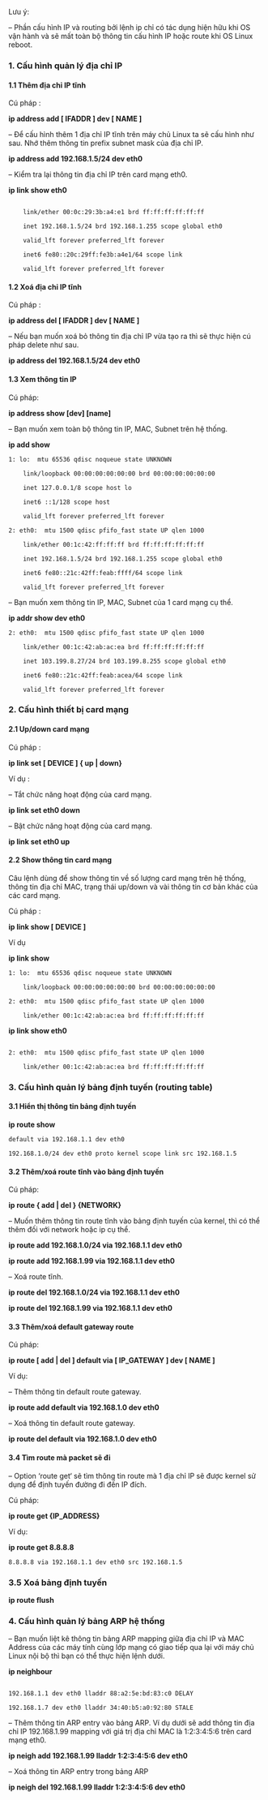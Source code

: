 Lưu ý:

– Phần cấu hình IP và routing bởi lệnh ip chỉ có tác dụng hiện hữu khi OS vận hành và sẽ mất toàn bộ thông tin cấu hình IP hoặc route khi OS Linux reboot.

### 1. Cấu hình quản lý địa chỉ IP

#### 1.1 Thêm địa chỉ IP tĩnh

Cú pháp :

**ip address add [ IFADDR ] dev [ NAME ]**

– Để cấu hình thêm 1 địa chỉ IP tĩnh trên máy chủ Linux ta sẽ cấu hình như sau. Nhớ thêm thông tin prefix subnet mask của địa chỉ IP.

**ip address add 192.168.1.5/24 dev eth0**

– Kiểm tra lại thông tin địa chỉ IP trên card mạng eth0.

**ip link show eth0**

``` eth0:  mtu 1500 qdisc pfifo_fast state UP group default qlen 1000

    link/ether 00:0c:29:3b:a4:e1 brd ff:ff:ff:ff:ff:ff

    inet 192.168.1.5/24 brd 192.168.1.255 scope global eth0

   	valid_lft forever preferred_lft forever

    inet6 fe80::20c:29ff:fe3b:a4e1/64 scope link

   	valid_lft forever preferred_lft forever
 ```

#### 1.2 Xoá địa chỉ IP tĩnh

Cú pháp :

**ip address del [ IFADDR ] dev [ NAME ]**

– Nếu bạn muốn xoá bỏ thông tin địa chỉ IP vừa tạo ra thì sẽ thực hiện cú pháp delete như sau.

 **ip address del 192.168.1.5/24 dev eth0**

#### 1.3 Xem thông tin IP

Cú pháp:

**ip address show [dev] [name]**

– Bạn muốn xem toàn bộ thông tin IP, MAC, Subnet trên hệ thống.

**ip add show**

```
1: lo:  mtu 65536 qdisc noqueue state UNKNOWN

    link/loopback 00:00:00:00:00:00 brd 00:00:00:00:00:00

    inet 127.0.0.1/8 scope host lo

    inet6 ::1/128 scope host

   	valid_lft forever preferred_lft forever

2: eth0:  mtu 1500 qdisc pfifo_fast state UP qlen 1000

    link/ether 00:1c:42:ff:ff:ff brd ff:ff:ff:ff:ff:ff

    inet 192.168.1.5/24 brd 192.168.1.255 scope global eth0

    inet6 fe80::21c:42ff:feab:ffff/64 scope link

   	valid_lft forever preferred_lft forever
```
– Bạn muốn xem thông tin IP, MAC, Subnet của 1 card mạng cụ thể.

**ip addr show dev eth0**

```
2: eth0:  mtu 1500 qdisc pfifo_fast state UP qlen 1000

    link/ether 00:1c:42:ab:ac:ea brd ff:ff:ff:ff:ff:ff

    inet 103.199.8.27/24 brd 103.199.8.255 scope global eth0

    inet6 fe80::21c:42ff:feab:acea/64 scope link

   	valid_lft forever preferred_lft forever
```

### 2. Cấu hình thiết bị card mạng

#### 2.1 Up/down card mạng

Cú pháp :

**ip link set [ DEVICE ] { up | down}**

Ví dụ :

– Tắt chức năng hoạt động của card mạng.

**ip link set eth0 down**

– Bật chức năng hoạt động của card mạng.

**ip link set eth0 up**

#### 2.2 Show thông tin card mạng

Câu lệnh dùng để show thông tin về số lượng card mạng trên hệ thống, thông tin địa chỉ MAC, trạng thái up/down và vài thông tin cơ bản khác của các card mạng.

Cú pháp :

**ip link show [ DEVICE ]**

Ví dụ

**ip link show**
```
1: lo:  mtu 65536 qdisc noqueue state UNKNOWN

    link/loopback 00:00:00:00:00:00 brd 00:00:00:00:00:00

2: eth0:  mtu 1500 qdisc pfifo_fast state UP qlen 1000

    link/ether 00:1c:42:ab:ac:ea brd ff:ff:ff:ff:ff:ff
```

**ip link show eth0**
```

2: eth0:  mtu 1500 qdisc pfifo_fast state UP qlen 1000

    link/ether 00:1c:42:ab:ac:ea brd ff:ff:ff:ff:ff:ff
```

### 3. Cấu hình quản lý bảng định tuyến (routing table)
#### 3.1 Hiển thị thông tin bảng định tuyến

**ip route show**
```
default via 192.168.1.1 dev eth0

192.168.1.0/24 dev eth0 proto kernel scope link src 192.168.1.5
```
#### 3.2 Thêm/xoá route tĩnh vào bảng định tuyến

Cú pháp:

**ip route { add | del } {NETWORK}**

– Muốn thêm thông tin route tĩnh vào bảng định tuyến của kernel, thì có thể thêm đối với network hoặc ip cụ thể.

**ip route add 192.168.1.0/24 via 192.168.1.1 dev eth0**

**ip route add 192.168.1.99 via 192.168.1.1 dev eth0**

– Xoá route tĩnh.

**ip route del 192.168.1.0/24 via 192.168.1.1 dev eth0**

**ip route del 192.168.1.99 via 192.168.1.1 dev eth0**

#### 3.3 Thêm/xoá default gateway route

Cú pháp:

**ip route [ add | del ] default via [ IP_GATEWAY ] dev [ NAME ]**

Ví dụ:

– Thêm thông tin default route gateway.

**ip route add default via 192.168.1.0 dev eth0**

– Xoá thông tin default route gateway.

**ip route del default via 192.168.1.0 dev eth0**

#### 3.4 Tìm route mà packet sẽ đi

– Option ‘route get‘ sẽ tìm thông tin route mà 1 địa chỉ IP sẽ được kernel sử dụng để định tuyến đường đi đến IP đích.

Cú pháp:

**ip route get {IP_ADDRESS}**

Ví dụ:

**ip route get 8.8.8.8**
```
8.8.8.8 via 192.168.1.1 dev eth0 src 192.168.1.5
```

### 3.5 Xoá bảng định tuyến

**ip route flush**

### 4. Cấu hình quản lý bảng ARP hệ thống

– Bạn muốn liệt kê thông tin bảng ARP mapping giữa địa chỉ IP và MAC Address của các máy tính cùng lớp mạng có giao tiếp qua lại với máy chủ Linux nội bộ thì bạn có thể thực hiện lệnh dưới.

**ip neighbour**
```

192.168.1.1 dev eth0 lladdr 88:a2:5e:bd:83:c0 DELAY

192.168.1.7 dev eth0 lladdr 34:40:b5:a0:92:80 STALE
```

– Thêm thông tin ARP entry vào bảng ARP. Ví dụ dưới sẽ add thông tin địa chỉ IP 192.168.1.99 mapping với giá trị địa chỉ MAC là 1:2:3:4:5:6 trên card mạng eth0.

**ip neigh add 192.168.1.99 lladdr 1:2:3:4:5:6 dev eth0**

– Xoá thông tin ARP entry trong bảng ARP

**ip neigh del 192.168.1.99 lladdr 1:2:3:4:5:6 dev eth0**

